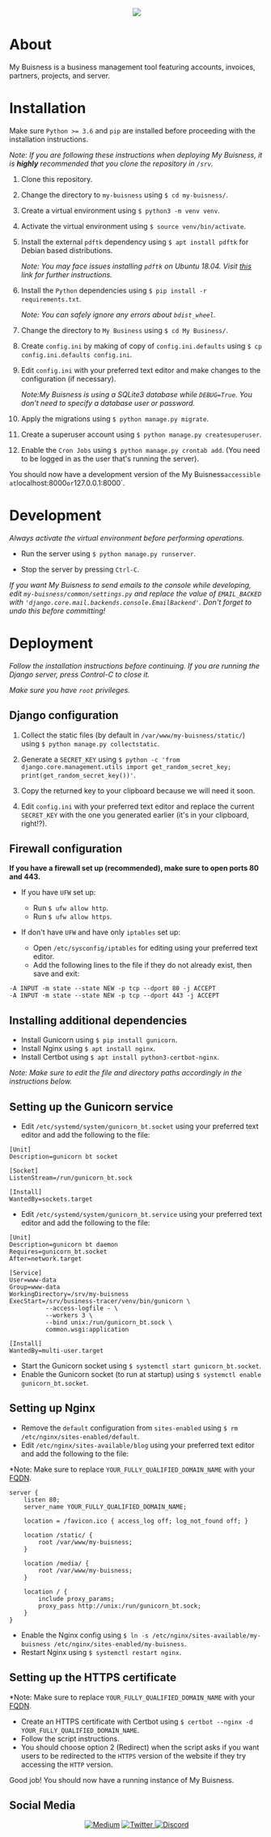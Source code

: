 <p align="center"> <img src="https://miro.medium.com/max/2600/1*ZuM5Oa59qIP1mVIV8C-WUw.gif">


# About
My Buisness is a business management tool featuring accounts, invoices, partners, projects, and server.

# Installation

Make sure `Python >= 3.6` and `pip` are installed before proceeding with the installation instructions.

*Note: If you are following these instructions when deploying My Buisness, it is **highly** recommended that you clone the repository in `/srv`.*

1. Clone this repository.

2. Change the directory to `my-buisness` using `$ cd my-buisness/`.

3. Create a virtual environment using `$ python3 -m venv venv`.

4. Activate the virtual environment using `$ source venv/bin/activate`.

5. Install the external `pdftk` dependency using `$ apt install pdftk` for Debian based distributions.
   
   *Note: You may face issues installing `pdftk` on Ubuntu 18.04. Visit [this](https://askubuntu.com/questions/1028522/how-can-i-install-pdftk-in-ubuntu-18-04-and-later) link for further instructions.*

6. Install the `Python` dependencies using `$ pip install -r requirements.txt`.

   *Note: You can safely ignore any errors about `bdist_wheel`.*

7. Change the directory to `My Business` using `$ cd My Business/`.

8. Create `config.ini` by making of copy of `config.ini.defaults` using `$ cp config.ini.defaults config.ini`.

9. Edit `config.ini` with your preferred text editor and make changes to the configuration (if necessary).

   *Note:My Buisness is using a SQLite3 database while `DEBUG=True`. You don't need to specify a database user or password.*

8. Apply the migrations using `$ python manage.py migrate`.

9. Create a superuser account using `$ python manage.py createsuperuser`.

10. Enable the `Cron Jobs` using `$ python manage.py crontab add`. (You need to be logged in as the user that's running the server).

You should now have a development version of the My Buisness` accessible at `localhost:8000` or `127.0.0.1:8000`.

# Development

*Always activate the virtual environment before performing operations.*

- Run the server using `$ python manage.py runserver`.

- Stop the server by pressing `Ctrl-C`.

*If you want My Buisness to send emails to the console while developing, edit `my-buisness/common/settings.py` and replace the value of `EMAIL_BACKED` with `'django.core.mail.backends.console.EmailBackend'`. Don't forget to undo this before committing!*

# Deployment

*Follow the installation instructions before continuing. If you are running the Django server, press Control-C to close it.*

*Make sure you have `root` privileges.*
## Django configuration

1. Collect the static files (by default in `/var/www/my-buisness/static/`) using `$ python manage.py collectstatic`.

2. Generate a `SECRET_KEY` using `$ python -c 'from django.core.management.utils import get_random_secret_key; print(get_random_secret_key())'`.

3. Copy the returned key to your clipboard because we will need it soon.

4. Edit `config.ini` with your preferred text editor and replace the current `SECRET_KEY` with the one you generated earlier (it's in your clipboard, right!?).

## Firewall configuration
**If you have a firewall set up (recommended), make sure to open ports 80 and 443.**

- If you have `UFW` set up:
  - Run `$ ufw allow http`.
  - Run `$ ufw allow https`.

- If don't have `UFW` and have only `iptables` set up:
  - Open `/etc/sysconfig/iptables` for editing using your preferred text editor.
  - Add the following lines to the file if they do not already exist, then save and exit:
```
-A INPUT -m state --state NEW -p tcp --dport 80 -j ACCEPT
-A INPUT -m state --state NEW -p tcp --dport 443 -j ACCEPT
```

## Installing additional dependencies
- Install Gunicorn using `$ pip install gunicorn`.
- Install Nginx using `$ apt install nginx`.
- Install Certbot using `$ apt install python3-certbot-nginx`.

*Note: Make sure to edit the file and directory paths accordingly in the instructions below.*

## Setting up the Gunicorn service
- Edit `/etc/systemd/system/gunicorn_bt.socket` using your preferred text editor and add the following to the file:
```
[Unit]
Description=gunicorn bt socket

[Socket]
ListenStream=/run/gunicorn_bt.sock

[Install]
WantedBy=sockets.target
```
- Edit `/etc/systemd/system/gunicorn_bt.service` using your preferred text editor and add the following to the file:
```
[Unit]
Description=gunicorn bt daemon
Requires=gunicorn_bt.socket
After=network.target

[Service]
User=www-data
Group=www-data
WorkingDirectory=/srv/my-buisness
ExecStart=/srv/business-tracer/venv/bin/gunicorn \
          --access-logfile - \
          --workers 3 \
          --bind unix:/run/gunicorn_bt.sock \
          common.wsgi:application

[Install]
WantedBy=multi-user.target
```
- Start the Gunicorn socket using `$ systemctl start gunicorn_bt.socket`.
- Enable the Gunicorn socket (to run at startup) using `$ systemctl enable gunicorn_bt.socket`.

## Setting up Nginx
- Remove the `default` configuration from `sites-enabled` using `$ rm /etc/nginx/sites-enabled/default`.
- Edit `/etc/nginx/sites-available/blog` using your preferred text editor and add the following to the file:

*Note: Make sure to replace `YOUR_FULLY_QUALIFIED_DOMAIN_NAME` with your [FQDN](https://en.wikipedia.org/wiki/Fully_qualified_domain_name).

```
server {
    listen 80;
    server_name YOUR_FULLY_QUALIFIED_DOMAIN_NAME;

    location = /favicon.ico { access_log off; log_not_found off; }

    location /static/ {
        root /var/www/my-buisness;
    }

    location /media/ {
        root /var/www/my-buisness;
    }

    location / {
        include proxy_params;
        proxy_pass http://unix:/run/gunicorn_bt.sock;
    }
}
```

- Enable the Nginx config using `$ ln -s /etc/nginx/sites-available/my-buisness /etc/nginx/sites-enabled/my-buisness`.
- Restart Nginx using `$ systemctl restart nginx`.

## Setting up the HTTPS certificate

*Note: Make sure to replace `YOUR_FULLY_QUALIFIED_DOMAIN_NAME` with your [FQDN](https://en.wikipedia.org/wiki/Fully_qualified_domain_name).

- Create an HTTPS certificate with Certbot using `$ certbot --nginx -d YOUR_FULLY_QUALIFIED_DOMAIN_NAME`.
- Follow the script instructions.
- You should choose option 2 (Redirect) when the script asks if you want users to be redirected to the `HTTPS` version of the website if they try accessing the `HTTP` version.

Good job! You should now have a running instance of My Buisness.

<h2>Social Media</h2>
<p align="center">
    <a href="https://yassertahiri.medium.com/">
    <img alt="Medium" src="https://img.shields.io/badge/Medium%20-%23000000.svg?&style=for-the-badge&logo=Medium&logoColor=white"/></a>
    <a href="https://twitter.com/THyasser1">
    <img alt="Twitter" src="https://img.shields.io/badge/Twitter%20-%231DA1F2.svg?&style=for-the-badge&logo=Twitter&logoColor=white"</a>
    <a href="https://discord.gg/2x32TdfB57">
    <img alt="Discord" src="https://img.shields.io/badge/Discord%20-%237289DA.svg?&style=for-the-badge&logo=discord&logoColor=white"/></a>
</p>
